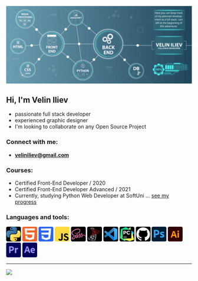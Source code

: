 <img src="./logos/github-newheader2.png" alt="Python">

## Hi, I'm Velin Iliev
- passionate full stack developer
- experienced graphic designer
- I'm looking to collaborate on any Open Source Project

### Connect with me:
- **veliniliev@gmail.com**

### Courses:
- Certified Front-End Developer / 2020
- Certified Front-End Developer Advanced / 2021
- Currently, studying Python Web Developer at SoftUni ... [see my progress]

### Languages and tools:
<p>
    <img src="./logos/Python-logo-notext.svg" alt="Python" width="40" height="40">
    <img src="./logos/HTML5_logo_and_wordmark.svg" alt="HTML5" width="40" height="40">
    <img src="./logos/CSS3_logo_and_wordmark.svg" alt="CSS" width="40" height="40">
    <img src="./logos/Javascript_badge.svg" alt="JavaScript" width="40" height="40">
    <img src="./logos/sass-1.svg" alt="SASS" width="40" height="40">
    <img src="./logos/mssql.svg" alt="MSSQL" width="40" height="40">
    <img src="./logos/vscode.svg" alt="VSCode" width="40" height="40">
    <img src="./logos/PyCharm_Icon.svg" alt="Pycharm" width="40" height="40">
    <img src="./logos/Github.svg" alt="GitHub" width="40" height="40">
    <img src="./logos/photoshop.svg" alt="Photoshop" width="40" height="40">
    <img src="./logos/illustrator.svg" alt="Illustrator" width="40" height="40">
    <img src="./logos/premiere.svg" alt="Premiere" width="40" height="40">
    <img src="./logos/afterEffects.svg" alt="AfterEffects" width="40" height="40">
    
</p>
<hr>

<img height="160" src="https://github-readme-stats-git-masterrstaa-rickstaa.vercel.app/api/top-langs/?username=VelinIliev&layout=compact&bg_color=09131B&hide_border=true" />

[see my progress]:https://github.com/VelinIliev/SoftUni-Python-Full-Stack-Developer-progress